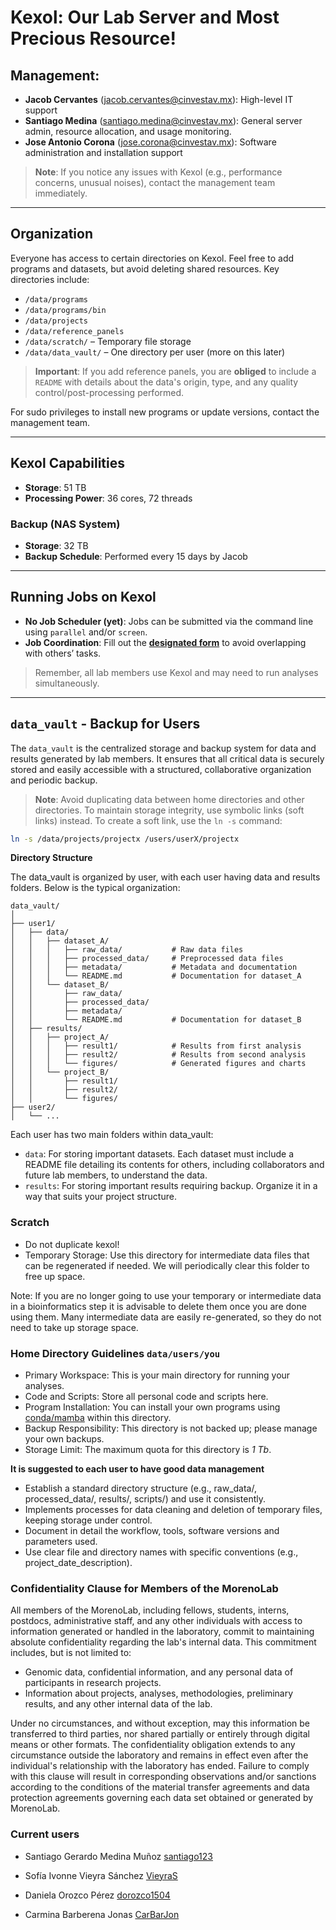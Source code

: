 # Kexol: Our Lab Server and Most Precious Resource!

## Management:
- **Jacob Cervantes** ([jacob.cervantes@cinvestav.mx](mailto:jacob.cervantes@cinvestav.mx)): High-level IT support
- **Santiago Medina** ([santiago.medina@cinvestav.mx](mailto:santiago.medina@cinvestav.mx)): General server admin, resource allocation, and usage monitoring.
- **Jose Antonio Corona** ([jose.corona@cinvestav.mx](mailto:jose.corona@cinvestav.mx)): Software administration and installation support

> **Note**: If you notice any issues with Kexol (e.g., performance concerns, unusual noises), contact the management team immediately.

---

## Organization
Everyone has access to certain directories on Kexol. Feel free to add programs and datasets, but avoid deleting shared resources. Key directories include:

- `/data/programs`
- `/data/programs/bin`
- `/data/projects`
- `/data/reference_panels`
- `/data/scratch/` – Temporary file storage
- `/data/data_vault/` – One directory per user (more on this later)

> **Important**: If you add reference panels, you are **obliged** to include a `README` with details about the data's origin, type, and any quality control/post-processing performed.

For sudo privileges to install new programs or update versions, contact the management team.

---

## Kexol Capabilities
- **Storage**: 51 TB
- **Processing Power**: 36 cores, 72 threads

### Backup (NAS System)
- **Storage**: 32 TB
- **Backup Schedule**: Performed every 15 days by Jacob

---

## Running Jobs on Kexol
- **No Job Scheduler (yet)**: Jobs can be submitted via the command line using `parallel` and/or `screen`.
- **Job Coordination**: Fill out the **[designated form](https://docs.google.com/spreadsheets/d/1CH23JU266zqPQu-ZciToqBL6L75N_9c6RlR6U2DE38o/edit?usp=sharing)** to avoid overlapping with others’ tasks.

> Remember, all lab members use Kexol and may need to run analyses simultaneously.

---

## `data_vault` - Backup for Users
The `data_vault` is the centralized storage and backup system for data and results generated by lab members. It ensures that all critical data is securely stored and easily accessible with a structured, collaborative organization and periodic backup.

> **Note**: Avoid duplicating data between home directories and other directories. To maintain storage integrity, use symbolic links (soft links) instead. To create a soft link, use the `ln -s` command:

```bash
ln -s /data/projects/projectx /users/userX/projectx
```

**Directory Structure**

The data_vault is organized by user, with each user having data and results folders. Below is the typical organization:

```
data_vault/
│
├── user1/
│   ├── data/
│   │   ├── dataset_A/
│   │   │   ├── raw_data/           # Raw data files
│   │   │   ├── processed_data/     # Preprocessed data files
│   │   │   ├── metadata/           # Metadata and documentation
│   │   │   └── README.md           # Documentation for dataset_A
│   │   └── dataset_B/
│   │       ├── raw_data/
│   │       ├── processed_data/
│   │       ├── metadata/
│   │       └── README.md           # Documentation for dataset_B
│   ├── results/
│   │   ├── project_A/
│   │   │   ├── result1/            # Results from first analysis
│   │   │   ├── result2/            # Results from second analysis
│   │   │   └── figures/            # Generated figures and charts
│   │   └── project_B/
│   │       ├── result1/
│   │       ├── result2/
│   │       └── figures/
├── user2/
│   └── ...
```

Each user has two main folders within data_vault:

- `data`: For storing important datasets. Each dataset must include a README file detailing its contents for others, including collaborators and future lab members, to understand the data.
- `results`: For storing important results requiring backup. Organize it in a way that suits your project structure.

### Scratch

-	Do not duplicate kexol!
-	Temporary Storage: Use this directory for intermediate data files that can be regenerated if needed. We will periodically clear this folder to free up space.

Note: If you are no longer going to use your temporary or intermediate data in a bioinformatics step it is advisable to delete them once you are done using them. Many intermediate data are easily re-generated, so they do not need to take up storage space.

### Home Directory Guidelines `data/users/you`

-	Primary Workspace: This is your main directory for running your analyses.
-	Code and Scripts: Store all personal code and scripts here.
-	Program Installation: You can install your own programs using [conda/mamba](https://github.com/conda-forge/miniforge) within this directory.
-	Backup Responsibility: This directory is not backed up; please manage your own backups.
-	Storage Limit: The maximum quota for this directory is *1 Tb*.

**It is suggested to each user to have good data management**

-	Establish a standard directory structure (e.g., raw_data/, processed_data/, results/, scripts/) and use it consistently.
-	Implements processes for data cleaning and deletion of temporary files, keeping storage under control.
-	Document in detail the workflow, tools, software versions and parameters used.
-	Use clear file and directory names with specific conventions (e.g., project_date_description).


### Confidentiality Clause for Members of the MorenoLab
All members of the MorenoLab, including fellows, students, interns, postdocs, administrative staff, and any other individuals with access to information generated or handled in the laboratory, commit to maintaining absolute confidentiality regarding the lab's internal data. 
This commitment includes, but is not limited to:

- Genomic data, confidential information, and any personal data of participants in research projects.
- Information about projects, analyses, methodologies, preliminary results, and any other internal data of the lab.
  
Under no circumstances, and without exception, may this information be transferred to third parties, nor shared partially or entirely through digital means or other formats. The confidentiality obligation extends to any circumstance outside the laboratory and remains in effect even after the individual's relationship with the laboratory has ended.
Failure to comply with this clause will result in corresponding observations and/or sanctions according to the conditions of the material transfer agreements and data protection agreements governing each data set obtained or generated by MorenoLab.


### Current users

- Santiago Gerardo Medina Muñoz [santiago123](https://github.com/santiago1234)

- Sofía Ivonne Vieyra Sánchez [VieyraS](https://github.com/VieyraS)
- Daniela Orozco Pérez [dorozco1504](https://github.com/dorozco1504)
- Carmina Barberena Jonas [CarBarJon](https://github.com/CarBarJon)

